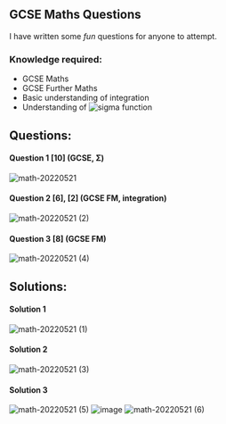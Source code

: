 ## GCSE Maths Questions
I have written some _fun_ questions for anyone to attempt.
### Knowledge required:
- GCSE Maths
- GCSE Further Maths
- Basic understanding of integration
- Understanding of ![sigma](https://latex.codecogs.com/svg.image?\sum&space;) function

## Questions:
#### Question 1 [10] (GCSE, Σ)
![math-20220521](https://user-images.githubusercontent.com/48258855/169643136-7658832f-a7f1-4430-80de-759daf564520.png)
#### Question 2 [6], [2] (GCSE FM, integration)
![math-20220521 (2)](https://user-images.githubusercontent.com/48258855/169643277-e06b62ba-c894-4074-9ca1-90d0cfcaede0.png)
#### Question 3 [8] (GCSE FM)
![math-20220521 (4)](https://user-images.githubusercontent.com/48258855/169646041-42318e29-2dfc-4b69-b687-0d6091fb393f.png)
## Solutions:
#### Solution 1
![math-20220521 (1)](https://user-images.githubusercontent.com/48258855/169643148-4078d38e-4e8e-4e26-8ef4-604d846e1c73.png)
#### Solution 2
![math-20220521 (3)](https://user-images.githubusercontent.com/48258855/169643640-a955fb35-d5a0-4a9a-a599-c71dfbdbbcde.png)
#### Solution 3
![math-20220521 (5)](https://user-images.githubusercontent.com/48258855/169647125-c08d6d73-cb52-40e7-8c8f-67ce45cabc50.png)
![image](https://user-images.githubusercontent.com/48258855/169647132-4c33db84-d700-49d7-826f-8a6e187cb7fe.png)
![math-20220521 (6)](https://user-images.githubusercontent.com/48258855/169647142-e0662c60-7c7b-4f75-80df-377abb7d0004.png)
